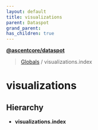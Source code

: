 ```yaml
---
layout: default
title: visualizations
parent: Dataspot
grand_parent: 
has_children: true
---
```


**[@ascentcore/dataspot](../README.md)**

> [Globals](../globals.md) / visualizations.index

# visualizations

## Hierarchy

* **visualizations.index**
